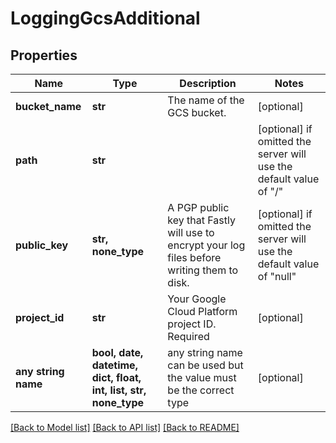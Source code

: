 # LoggingGcsAdditional


## Properties
Name | Type | Description | Notes
------------ | ------------- | ------------- | -------------
**bucket_name** | **str** | The name of the GCS bucket. | [optional] 
**path** | **str** |  | [optional]  if omitted the server will use the default value of "/"
**public_key** | **str, none_type** | A PGP public key that Fastly will use to encrypt your log files before writing them to disk. | [optional]  if omitted the server will use the default value of "null"
**project_id** | **str** | Your Google Cloud Platform project ID. Required | [optional] 
**any string name** | **bool, date, datetime, dict, float, int, list, str, none_type** | any string name can be used but the value must be the correct type | [optional]

[[Back to Model list]](../README.md#documentation-for-models) [[Back to API list]](../README.md#documentation-for-api-endpoints) [[Back to README]](../README.md)


